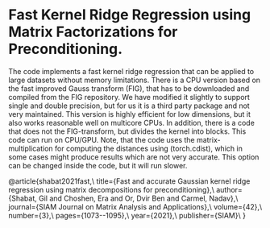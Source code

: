 # Fast Kernel Ridge Regression using Matrix Factorizations for Preconditioning.
The code implements a fast kernel ridge regression that can be applied to large datasets without memory limitations.
There is a CPU version based on the fast improved Gauss transform (FIG), that has to be downloaded and compiled from the FIG repository. We have modified it slightly to support single and double precision, but for us it is a third party package and not very maintained. This version is highly efficient for low dimensions, but it also works reasonable well on multicore CPUs.
In addition, there is a code that does not the FIG-transform, but divides the kernel into blocks. This code can run on CPU/GPU.
Note, that the code uses the matrix-multiplication for computing the distances using (torch.cdist), which in some cases might produce results which are not very accurate. This option can be changed inside the code, but it will run slower.


@article{shabat2021fast,\\
  title={Fast and accurate Gaussian kernel ridge regression using matrix decompositions for preconditioning},\\
  author={Shabat, Gil and Choshen, Era and Or, Dvir Ben and Carmel, Nadav},\\
  journal={SIAM Journal on Matrix Analysis and Applications},\\
  volume={42},\\
  number={3},\\
  pages={1073--1095},\\
  year={2021},\\
  publisher={SIAM}\\
}

